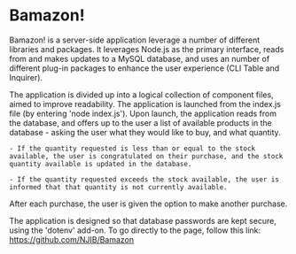 # Bamazon!

Bamazon! is a server-side application leverage a number of different libraries and packages.  It leverages Node.js as the primary interface, reads from and makes updates to a MySQL database, and uses an number of different plug-in packages to enhance the user experience (CLI Table and Inquirer).

The application is divided up into a logical collection of component files, aimed to improve readability.  The application is launched from the index.js file (by entering 'node index.js').  Upon launch, the application reads from the database, and offers up to the user a list of available products in the database - asking the user what they would like to buy, and what quantity.

	- If the quantity requested is less than or equal to the stock available, the user is congratulated on their purchase, and the stock quantity available is updated in the database.
  
	- If the quantity requested exceeds the stock available, the user is informed that that quantity is not currently available.

After each purchase, the user is given the option to make another purchase.

The application is designed so that database passwords are kept secure, using the 'dotenv' add-on.
To go directly to the page, follow this link:  https://github.com/NJIB/Bamazon
